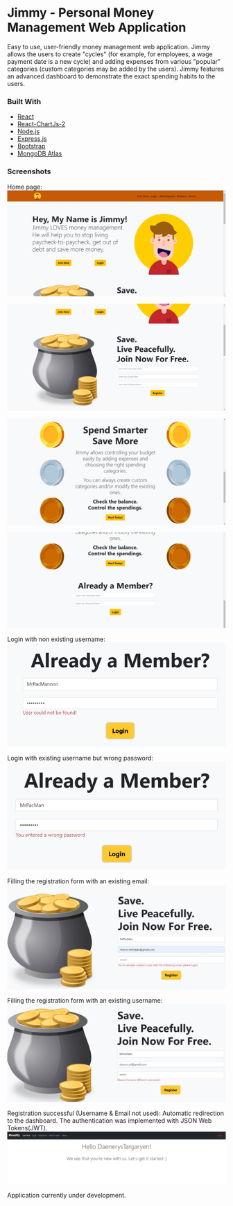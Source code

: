 # Jimmy - Personal Money Management Web Application

Easy to use, user-friendly money management web application.
Jimmy allows the users to create "cycles" (for example, for employees,
a wage payment date is a new cycle) and adding expenses from various
"popular" categories (custom categories may be added by the users).
Jimmy features an advanced dashboard to demonstrate the exact spending
habits to the users.

### Built With

* [React](https://reactjs.org/)
* [React-ChartJs-2](https://www.npmjs.com/package/react-chartjs-2)
* [Node.js](https://nodejs.org/en/)
* [Express.js](https://expressjs.com)
* [Bootstrap](https://getbootstrap.com)
* [MongoDB Atlas](https://www.mongodb.com/cloud/atlas/lp/try2?utm_source=google&utm_campaign=gs_emea_israel_search_core_brand_atlas_desktop&utm_term=mongodb%20cloud%20atlas&utm_medium=cpc_paid_search&utm_ad=e&utm_ad_campaign_id=12212624530&gclid=Cj0KCQjwl_SHBhCQARIsAFIFRVVVlDfqyl_5t30ElLdyYdqecMfTO_dO6Vxltgi79jkgfdO0NL7I0ZkaAlymEALw_wcB)

### Screenshots
Home page:
![home-page](https://github.com/SherMish/Jimmy/blob/master/client/src/assets/screenshots/home1.jpg?raw=true)

![home-page](https://github.com/SherMish/Jimmy/blob/master/client/src/assets/screenshots/home2.jpg?raw=true)

![home-page](https://github.com/SherMish/Jimmy/blob/master/client/src/assets/screenshots/home3.jpg?raw=true)

![home-page](https://github.com/SherMish/Jimmy/blob/master/client/src/assets/screenshots/home4.jpg?raw=true)

Login with non existing username:
![home-page](https://github.com/SherMish/Jimmy/blob/master/client/src/assets/screenshots/failed_login2.jpg)

Login with existing username but wrong password:
![home-page](https://github.com/SherMish/Jimmy/blob/master/client/src/assets/screenshots/failed_login1.jpg?raw=true)

Filling the registration form with an existing email:
![home-page](https://github.com/SherMish/Jimmy/blob/master/client/src/assets/screenshots/failed_register_1.jpg?raw=true)

Filling the registration form with an existing username:
![home-page](https://github.com/SherMish/Jimmy/blob/master/client/src/assets/screenshots/failed_register_2.jpg?raw=true)

Registration successful (Username & Email not used):
Automatic redirection to the dashboard. The authentication was implemented 
with JSON Web Tokens(JWT). 
![home-page](https://github.com/SherMish/Moodify/blob/master/client/src/assets/screenshots/greeting%20msg.jpg?raw=true)

Application currently under development.





